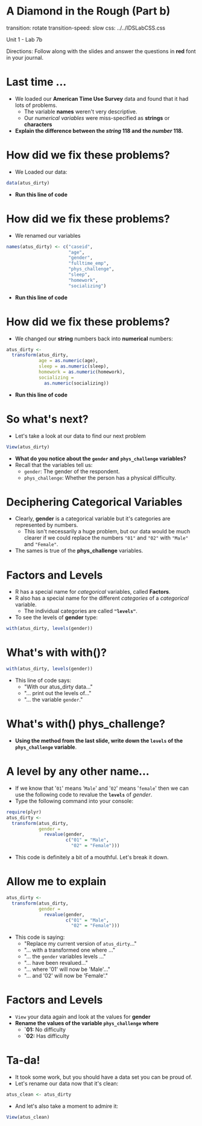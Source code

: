 A Diamond in the Rough (Part b)
===============================
transition: rotate
transition-speed: slow
css: ../../IDSLabCSS.css

Unit 1 - Lab 7b

Directions: Follow along with the slides and answer the questions in **red** font in your journal.




Last time ...
=============

- We loaded our **American Time Use Survey** data and found that it had lots of problems.
    - The variable **names** weren't very descriptive.
    - Our _numerical variables_ were miss-specified as **strings** or **characters**
- **Explain the difference between the _string_ 118 and the _number_ 118.**


How did we fix these problems?
==============================

- We Loaded our data:

```r
data(atus_dirty)
```
- **Run this line of code**


How did we fix these problems?
==============================

- We renamed our variables

```r
names(atus_dirty) <- c("caseid",
                       "age",
                       "gender",
                       "fulltime_emp",
                       "phys_challenge",
                       "sleep",
                       "homework",
                       "socializing")
```
- **Run this line of code**


How did we fix these problems?
==============================

- We changed our **string** numbers back into **numerical** numbers:

```r
atus_dirty <- 
  transform(atus_dirty,
            age = as.numeric(age),
            sleep = as.numeric(sleep),
            homework = as.numeric(homework),
            socializing = 
              as.numeric(socializing))
```
- **Run this line of code**


So what's next?
===============

- Let's take a look at our data to find our next problem

```r
View(atus_dirty)
```

- **What do you notice about the `gender` and `phys_challenge` variables?**
- Recall that the variables tell us:
    - `gender`: The gender of the respondent.
    - `phys_challenge`: Whether the person has a physical difficulty.


Deciphering Categorical Variables
=================================

- Clearly, **gender** is a categorical variable but it's categories are represented by numbers.
    - This isn't necessarily a huge problem, but our data would be much clearer if we could replace the numbers `"01"` and `"02"` with `"Male"` and `"Female"`.
- The sames is true of the **phys_challenge** variables.

Factors and Levels
==================

- R has a special name for _categorical_ variables, called **Factors**.
- R also has a special name for the different _categories_ of a _categorical_ variable.
    - The individual categories are called **`"levels"`**.
- To see the levels of **gender** type:

```r
with(atus_dirty, levels(gender))
```


What's with with()?
===================


```r
with(atus_dirty, levels(gender))
```

- This line of code says:
    - "With our atus_dirty data..."
    - "... print out the levels of..."
    - "... the variable `gender`."

What's with() phys_challenge?
=============================

- **Using the method from the last slide, write down the `levels` of the `phys_challenge` variable**.


A level by any other name...
===========================

- If we know that '`01`' means '`Male`' and '`02`' means '`female`' then we can use the following code to revalue the **`levels`** of _gender_.
- Type the following command into your console:

```r
require(plyr)
atus_dirty <- 
  transform(atus_dirty, 
            gender = 
              revalue(gender, 
                      c("01" = "Male", 
                        "02" = "Female")))
```

- This code is definitely a bit of a mouthful. Let's break it down.

Allow me to explain
===================


```r
atus_dirty <- 
  transform(atus_dirty, 
            gender = 
              revalue(gender, 
                      c("01" = "Male", 
                        "02" = "Female")))
```

- This code is saying:
    - "Replace my current version of `atus_dirty`..."
    - "... with a transformed one where ..."
    - "... the `gender` variables levels ..."
    - "... have been revalued..."
    - "... where '01' will now be 'Male'..."
    - "... and '02' will now be 'Female'."

Factors and Levels
==================

- `View` your data again and look at the values for **gender**
- **Rename the values of the variable `phys_challenge` where**
    - **`01:** No difficulty 
    - **`02:** Has difficulty

Ta-da!
======

- It took some work, but you should have a data set you can be proud of.
- Let's rename our data now that it's clean:

```r
atus_clean <- atus_dirty
```
- And let's also take a moment to admire it:

```r
View(atus_clean)
```



